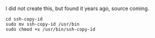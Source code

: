 I did not create this, but found it years ago, source coming.

    cd ssh-copy-id
    sudo mv ssh-copy-id /usr/bin
    sudo chmod +x /usr/bin/ssh-copy-id

